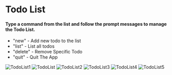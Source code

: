 # Todo List
#### Type a command from the list and follow the prompt messages to manage the Todo List.
- "new" - Add new todo to the list
- "list" - List all todos
- "delete" - Remove Specific Todo
- "quit" - Quit The App
  
![TodoList1](https://github.com/MilenaGeorgieva95/The-Web-Developer-Bootcamp-2023/assets/133628364/db4b396b-7dd6-471b-a213-84594c3b665a)
![TodoList](https://github.com/MilenaGeorgieva95/The-Web-Developer-Bootcamp-2023/assets/133628364/218aee87-6832-42dd-9c2e-cbaf250ebbe3)
![TodoList2](https://github.com/MilenaGeorgieva95/The-Web-Developer-Bootcamp-2023/assets/133628364/34236449-19e1-47fe-9d95-1cd9004f04be)
![TodoList3](https://github.com/MilenaGeorgieva95/The-Web-Developer-Bootcamp-2023/assets/133628364/b910eaec-196f-41b8-883c-5eb49c764946)
![TodoList4](https://github.com/MilenaGeorgieva95/The-Web-Developer-Bootcamp-2023/assets/133628364/5a8a2625-fe54-4137-a65c-c17f2a3b4e5b)
![TodoList5](https://github.com/MilenaGeorgieva95/The-Web-Developer-Bootcamp-2023/assets/133628364/d046a7f4-a917-42ec-ada6-a34bc7f1025e)
